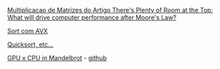 [Multiplicacao de Matrizes do Artigo There's Plenty of Room at the Top: What will drive computer performance after Moore's Law?](https://github.com/neboat/Moore)

[Sort com AVX](https://bits.houmus.org/2020-01-28/this-goes-to-eleven-pt1)

[Quicksort, etc...](https://blog.reverberate.org/2020/05/29/hoares-rebuttal-bubble-sorts-comeback.html)

[GPU x CPU in Mandelbrot](https://tayfunkayhan.wordpress.com/2020/06/03/mandelbrot-in-floating-point-vs-fixed-point/) - [github](https://github.com/NotCamelCase/MandelbrotFPvsFP)

